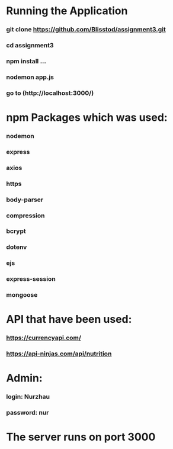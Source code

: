# Running the Application
  ### git clone https://github.com/Blisstod/assignment3.git
  ### cd assignment3
  ### npm install ...
  ### nodemon app.js
  ### go to (http://localhost:3000/)

# npm Packages which was used:
  ### nodemon
  ### express
  ### axios
  ### https
  ### body-parser
  ### compression
  ### bcrypt
  ### dotenv
  ### ejs
  ### express-session
  ### mongoose

# API that have been used:
  ### https://currencyapi.com/
  ### https://api-ninjas.com/api/nutrition

# Admin:
  ### login: Nurzhau
  ### password: nur

# The server runs on port 3000
